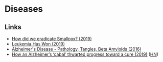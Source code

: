 # Diseases

## Links

* [How did we eradicate Smallpox? \(2019\)](https://www.reddit.com/r/askscience/comments/a5sc81/how_did_we_eradicate_smallpox/)
* [Leukemia Has Won \(2019\)](https://news.ycombinator.com/item?id=19203617)
* [Alzheimer's Disease - Pathology, Tangles, Beta Amyloids \(2016\)](https://www.youtube.com/watch?v=oXKnc3OlTXo)
* [How an Alzheimer’s ‘cabal’ thwarted progress toward a cure \(2019\)](https://www.statnews.com/2019/06/25/alzheimers-cabal-thwarted-progress-toward-cure/) \([HN](https://news.ycombinator.com/item?id=21911225)\)

